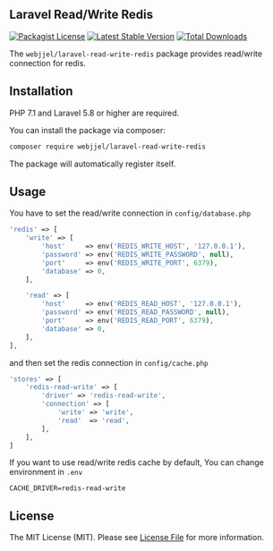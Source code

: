 ## Laravel Read/Write Redis
[![Packagist License](https://poser.pugx.org/webjjel/laravel-read-write-redis/license.png)](http://choosealicense.com/licenses/mit/)
[![Latest Stable Version](https://poser.pugx.org/webjjel/laravel-read-write-redis/version.png)](https://packagist.org/packages/webjjel/laravel-read-write-redis)
[![Total Downloads](https://poser.pugx.org/webjjel/laravel-read-write-redis/d/total.png)](https://packagist.org/packages/webjjel/laravel-read-write-redis)

The `webjjel/laravel-read-write-redis` package provides read/write connection for redis.

## Installation
PHP 7.1 and Laravel 5.8 or higher are required.

You can install the package via composer:
``` bash
composer require webjjel/laravel-read-write-redis
```

The package will automatically register itself.

## Usage
You have to set the read/write connection in `config/database.php`
``` php
'redis' => [
    'write' => [
        'host'     => env('REDIS_WRITE_HOST', '127.0.0.1'),
        'password' => env('REDIS_WRITE_PASSWORD', null),
        'port'     => env('REDIS_WRITE_PORT', 6379),
        'database' => 0,
    ],

    'read' => [
        'host'     => env('REDIS_READ_HOST', '127.0.0.1'),
        'password' => env('REDIS_READ_PASSWORD', null),
        'port'     => env('REDIS_READ_PORT', 6379),
        'database' => 0,
    ],
],
```

and then set the redis connection in `config/cache.php`
``` php
'stores' => [
    'redis-read-write' => [
        'driver' => 'redis-read-write',
        'connection' => [
            'write' => 'write',
            'read'  => 'read',
        ],
    ],
]
```

If you want to use read/write redis cache by default, You can change environment in `.env`
``` env
CACHE_DRIVER=redis-read-write
```

## License
The MIT License (MIT). Please see [License File](LICENSE.md) for more information.
